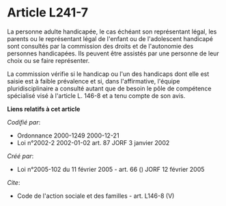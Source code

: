 # Article L241-7

La personne adulte handicapée, le cas échéant son représentant légal, les parents ou le représentant légal de l'enfant ou de
l'adolescent handicapé sont consultés par la commission des droits et de l'autonomie des personnes handicapées. Ils peuvent
être assistés par une personne de leur choix ou se faire représenter.

La commission vérifie si le handicap ou l'un des handicaps dont elle est saisie est à faible prévalence et si, dans
l'affirmative, l'équipe pluridisciplinaire a consulté autant que de besoin le pôle de compétence spécialisé visé à l'article
L. 146-8 et a tenu compte de son avis.

**Liens relatifs à cet article**

_Codifié par_:

  - Ordonnance 2000-1249 2000-12-21
  - Loi n°2002-2 2002-01-02 art. 87 JORF 3 janvier 2002

_Créé par_:

  - Loi n°2005-102 du 11 février 2005 - art. 66 () JORF 12 février 2005

_Cite_:

  - Code de l'action sociale et des familles - art. L146-8 (V)
